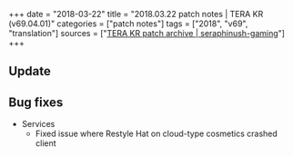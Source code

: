 +++
date = "2018-03-22"
title = "2018.03.22 patch notes | TERA KR (v69.04.01)"
categories = ["patch notes"]
tags = ["2018", "v69", "translation"]
sources = ["[TERA KR patch archive | seraphinush-gaming](/ko/patch/2018/v69-04-01)"]
+++

## Update

## Bug fixes

- Services
  - Fixed issue where Restyle Hat on cloud-type cosmetics crashed client

